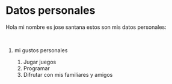 
<h1>Datos personales</h1>
<p>Hola mi nombre es jose santana estos son mis datos personales: </p>
<br>
<ol>
  <li>mi gustos personales</li>
  <ol>
    <li>Jugar juegos</li>
    <li>Programar</li>
    <li>Difrutar con mis familiares y amigos</li>
    
  </ol>
</ol>
